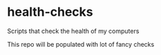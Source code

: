 # health-checks
Scripts that check the health of my computers

This repo will be populated with lot of fancy checks
